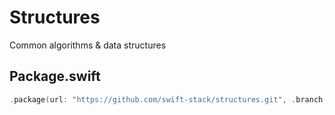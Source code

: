 # Structures

Common algorithms & data structures

## Package.swift

```swift
.package(url: "https://github.com/swift-stack/structures.git", .branch("fiber"))
```
